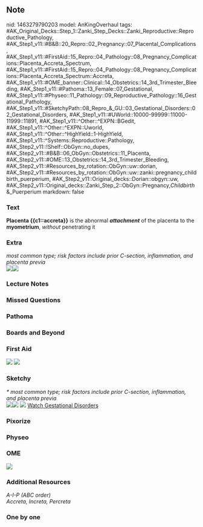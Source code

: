 ## Note
nid: 1463279790203
model: AnKingOverhaul
tags: #AK_Original_Decks::Step_1::Zanki_Step_Decks::Zanki_Reproductive::Reproductive_Pathology, #AK_Step1_v11::#B&B::20_Repro::02_Pregnancy::07_Placental_Complications, #AK_Step1_v11::#FirstAid::15_Repro::04_Pathology::08_Pregnancy_Complications::Placenta_Accreta_Spectrum, #AK_Step1_v11::#FirstAid::15_Repro::04_Pathology::08_Pregnancy_Complications::Placenta_Accreta_Spectrum::Accreta, #AK_Step1_v11::#OME_banner::Clinical::14_Obstetrics::14_3rd_Trimester_Bleeding, #AK_Step1_v11::#Pathoma::13_Female::07_Gestational, #AK_Step1_v11::#Physeo::11_Pathology::09_Reproductive_Pathology::16_Gestational_Pathology, #AK_Step1_v11::#SketchyPath::08_Repro_&_GU::03_Gestational_Disorders::02_Gestational_Disorders, #AK_Step1_v11::#UWorld::10000-99999::11000-11999::11891, #AK_Step1_v11::^Other::^EXPN::BGedit, #AK_Step1_v11::^Other::^EXPN::Uworld, #AK_Step1_v11::^Other::^HighYield::1-HighYield, #AK_Step1_v11::^Systems::Reproductive::Pathology, #AK_Step2_v11::!Shelf::ObGyn::no_dupes, #AK_Step2_v11::#B&B::06_ObGyn::Obstetrics::11_Placenta, #AK_Step2_v11::#OME::13_Obstetrics::14_3rd_Trimester_Bleeding, #AK_Step2_v11::#Resources_by_rotation::ObGyn::uw::dorian, #AK_Step2_v11::#Resources_by_rotation::ObGyn::uw::zanki::pregnancy_childbirth_puerperium, #AK_Step2_v11::Original_decks::Dorian::obgyn::uw, #AK_Step2_v11::Original_decks::Zanki_Step_2::ObGyn::Pregnancy,_Childbirth_&_Puerperium
markdown: false

### Text
<div>
  <div>
    <b>Placenta {{c1::accreta}}</b> is the abnormal
    <b><i>attachment</i></b> of the placenta to the
    <b>myometrium</b>, <i>without</i> penetrating it
  </div>
</div>

### Extra
<div>
  <i>most common type; risk factors include prior C-section,
  inflammation, and placenta previa</i>
</div>
<div><img src="paste-113868172951797.jpg" class="resizer"><img src=
"accreta%20i%20hardly%20kno%20wher.png" class="resizer"></div>

### Lecture Notes


### Missed Questions


### Pathoma


### Boards and Beyond


### First Aid
<img src="tmpqftdu5.png"> <img src="tmpGJSArp.png">

### Sketchy
<div>
  <i>* most common type; risk factors include prior C-section,
  inflammation, and placenta previa</i>
</div><img src="38.%20Placenta%20Accreta.png"><img src=
"Screen%20Shot%202020-05-07%20at%2011.41.33%20AM.JPG"> <img src=
"Complete%20Sketch-30b62010dbe87287e08de7a4eb37922341c446c5_1566160514431.jpg">
 <a href=
"https://dashboard.sketchy.com/study/medical/courses/medical-pathophysiology/units/medical-pathophysiology-reproductive-gu/videos/medical-pathophysiology-reproductive-and-gu-gestational-disorders-gestational-disorders?utm_source=anki&utm_medium=partnership&utm_campaign=february_update&utm_content=medical">
Watch Gestational Disorders</a>

### Pixorize


### Physeo


### OME
<div class="ome-widget">
  <a href=
  "https://onlinemeded.org/spa/obstetrics/3rd-trimester-bleeding/acquire?ref=anki">
  <img src="_OME_AnkiFlashcards_Lesson_2.png"></a>
</div>

### Additional Resources
<div>
  <i>A-I-P (ABC order)</i>
</div>
<div>
  <i>Accreta, Increta, Percreta</i>
</div>

### One by one

